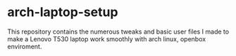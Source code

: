 arch-laptop-setup
=================

This repository contains the numerous tweaks and basic user files I made to make a Lenovo T530 laptop work smoothly with arch linux, openbox enviroment.

